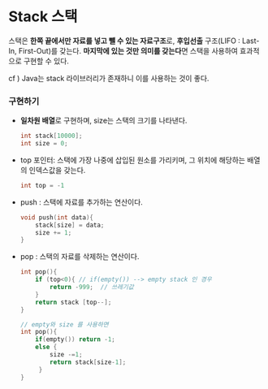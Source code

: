 # Stack 스택

스택은 **한쪽 끝에서만 자료를 넣고 뺄 수 있는 자료구조**로, **후입선출** 구조(LIFO : Last-In, First-Out)를 갖는다. **마지막에 있는 것만 의미를 갖는다**면 스택을 사용하여 효과적으로 구현할 수 있다.

cf ) Java는 stack 라이브러리가 존재하니 이를 사용하는 것이 좋다.

### 구현하기

- **일차원 배열**로 구현하며, size는 스택의 크기를 나타낸다.

    ```c
    int stack[10000];
    int size = 0;
    ```
- top 포인터: 스택에 가장 나중에 삽입된 원소를 가리키며, 그 위치에 해당하는 배열의 인덱스값을 갖는다.

    ```c
    int top = -1
    ```
- push : 스택에 자료를 추가하는 연산이다.

    ```c
    void push(int data){
    	stack[size] = data;
    	size += 1;
    }
    ```

- pop : 스택의 자료를 삭제하는 연산이다.

    ```c
    int pop(){
    	if (top<0){ // if(empty()) --> empty stack 인 경우
    		return -999;  // 쓰레기값 
    	}
    	return stack [top--];
    }

    // empty와 size 를 사용하면
    int pop(){
    	if(empty()) return -1;
    	else {
    		size -=1;
    		return stack[size-1];
    	 }
    }

    ```
